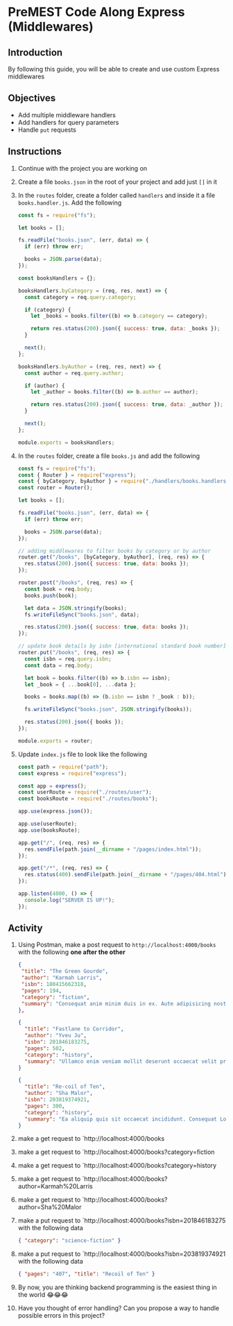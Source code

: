 # PreMEST Code Along Express (Middlewares)

## Introduction

By following this guide, you will be able to create and use custom Express middlewares

## Objectives

- Add multiple middleware handlers
- Add handlers for query parameters
- Handle `put` requests

## Instructions

1. Continue with the project you are working on
2. Create a file `books.json` in the root of your project and add just `[]` in it
3. In the `routes` folder, create a folder called `handlers` and inside it a file `books.handler.js`. Add the following

   ```js
   const fs = require("fs");

   let books = [];

   fs.readFile("books.json", (err, data) => {
     if (err) throw err;

     books = JSON.parse(data);
   });

   const booksHandlers = {};

   booksHandlers.byCategory = (req, res, next) => {
     const category = req.query.category;

     if (category) {
       let _books = books.filter((b) => b.category == category);

       return res.status(200).json({ success: true, data: _books });
     }

     next();
   };

   booksHandlers.byAuthor = (req, res, next) => {
     const author = req.query.author;

     if (author) {
       let _author = books.filter((b) => b.author == author);

       return res.status(200).json({ success: true, data: _author });
     }

     next();
   };

   module.exports = booksHandlers;
   ```

4. In the `routes` folder, create a file `books.js` and add the following

   ```js
   const fs = require("fs");
   const { Router } = require("express");
   const { byCategory, byAuthor } = require("./handlers/books.handlers");
   const router = Router();

   let books = [];

   fs.readFile("books.json", (err, data) => {
     if (err) throw err;

     books = JSON.parse(data);
   });

   // adding middlewares to filter books by category or by author
   router.get("/books", [byCategory, byAuthor], (req, res) => {
     res.status(200).json({ success: true, data: books });
   });

   router.post("/books", (req, res) => {
     const book = req.body;
     books.push(book);

     let data = JSON.stringify(books);
     fs.writeFileSync("books.json", data);

     res.status(200).json({ success: true, data: books });
   });

   // update book details by isbn [international standard book number]
   router.put("/books", (req, res) => {
     const isbn = req.query.isbn;
     const data = req.body;

     let book = books.filter((b) => b.isbn == isbn);
     let _book = { ...book[0], ...data };

     books = books.map((b) => (b.isbn == isbn ? _book : b));

     fs.writeFileSync("books.json", JSON.stringify(books));

     res.status(200).json({ books });
   });

   module.exports = router;
   ```

5. Update `index.js` file to look like the following

   ```js
   const path = require("path");
   const express = require("express");

   const app = express();
   const userRoute = require("./routes/user");
   const booksRoute = require("./routes/books");

   app.use(express.json());

   app.use(userRoute);
   app.use(booksRoute);

   app.get("/", (req, res) => {
     res.sendFile(path.join(__dirname + "/pages/index.html"));
   });

   app.get("/*", (req, res) => {
     res.status(400).sendFile(path.join(__dirname + "/pages/404.html"));
   });

   app.listen(4000, () => {
     console.log("SERVER IS UP!");
   });
   ```

## Activity

1. Using Postman, make a post request to `http://localhost:4000/books` with the following **one after the other**

   ```json
   {
    "title": "The Green Gourde",
    "author": "Karmah Larris",
    "isbn": 180415662318,
    "pages": 194,
    "category": "fiction",
    "summary": "Consequat anim minim duis in ex. Aute adipisicing nostrud veniam officia ipsum magna ex anim mollit reprehenderit sunt labore culpa. Proident id commodo pariatur exercitation."
   },
   ```

   ```json
   {
     "title": "Fastlane to Corridor",
     "author": "Yveu Ju",
     "isbn": 201846183275,
     "pages": 502,
     "category": "history",
     "summary": "Ullamco enim veniam mollit deserunt occaecat velit proident consequat tempor do voluptate enim velit proident. Aliqua do sint officia do ex ea et officia elit. Deserunt consequat laboris in anim. Veniam consectetur elit tempor cupidatat irure mollit Lorem ad ea tempor cillum occaecat magna minim. Est consequat minim dolore labore ad irure reprehenderit. Eiusmod magna nulla incididunt elit consequat commodo eiusmod nulla elit officia. Qui duis minim minim eu est culpa aute. Aliquip nisi deserunt amet esse aliquip ullamco officia labore sint duis exercitation. Aute eiusmod id amet nulla reprehenderit aute commodo fugiat aute officia sint."
   }
   ```

   ```json
   {
     "title": "Re-coil of Ten",
     "author": "Sha Malor",
     "isbn": 203819374921,
     "pages": 300,
     "category": "history",
     "summary": "Ea aliquip quis sit occaecat incididunt. Consequat Lorem et consectetur duis nostrud do. Laborum exercitation ea nulla nisi nisi. Nulla magna irure tempor anim nulla ad deserunt duis est excepteur mollit esse.Anim quis enim ut eu reprehenderit eu proident pariatur in mollit cillum officia esse. Nulla duis enim eu dolor minim eu nisi cupidatat proident excepteur nulla aliquip velit nulla. Et deserunt non ex consectetur incididunt tempor exercitation. Do labore eu minim velit. Laborum laborum amet irure id culpa cillum in magna enim eiusmod voluptate. Culpa velit ipsum laboris laborum officia est sunt adipisicing fugiat. Sint occaecat ipsum deserunt qui et laboris sit cillum fugiat minim reprehenderit."
   }
   ```

2. make a get request to `http://localhost:4000/books
3. make a get request to `http://localhost:4000/books?category=fiction
4. make a get request to `http://localhost:4000/books?category=history
5. make a get request to `http://localhost:4000/books?author=Karmah%20Larris
6. make a get request to `http://localhost:4000/books?author=Sha%20Malor
7. make a put request to `http://localhost:4000/books?isbn=201846183275 with the following data
   ```json
   { "category": "science-fiction" }
   ```
8. make a put request to `http://localhost:4000/books?isbn=203819374921 with the following data
   ```json
   { "pages": "407", "title": "Recoil of Ten" }
   ```
9. By now, you are thinking backend programming is the easiest thing in the world 😂😂😂
10. Have you thought of error handling? Can you propose a way to handle possible errors in this project?
